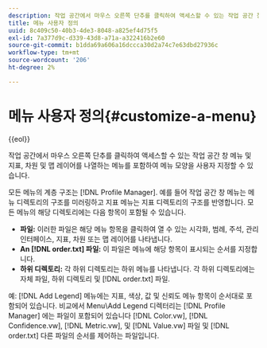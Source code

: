 ```yaml
---
description: 작업 공간에서 마우스 오른쪽 단추를 클릭하여 액세스할 수 있는 작업 공간 창 메뉴 및 지표, 차원 및 맵 레이어를 나열하는 메뉴를 포함하여 메뉴 모양을 사용자 지정할 수 있습니다.
title: 메뉴 사용자 정의
uuid: 8c409c50-40b3-4de3-8048-a825ef4d75f5
exl-id: 7a377d9c-d339-43d8-a71a-a322416b2e60
source-git-commit: b1dda69a606a16dccca30d2a74c7e63dbd27936c
workflow-type: tm+mt
source-wordcount: '206'
ht-degree: 2%

---
```


# 메뉴 사용자 정의{#customize-a-menu}

{{eol}}

작업 공간에서 마우스 오른쪽 단추를 클릭하여 액세스할 수 있는 작업 공간 창 메뉴 및 지표, 차원 및 맵 레이어를 나열하는 메뉴를 포함하여 메뉴 모양을 사용자 지정할 수 있습니다.

모든 메뉴의 계층 구조는 [!DNL Profile Manager]. 예를 들어 작업 공간 창 메뉴는 메뉴 디렉토리의 구조를 미러링하고 지표 메뉴는 지표 디렉토리의 구조를 반영합니다. 모든 메뉴의 해당 디렉토리에는 다음 항목이 포함될 수 있습니다.

* **파일:** 이러한 파일은 해당 메뉴 항목을 클릭하여 열 수 있는 시각화, 범례, 주석, 관리 인터페이스, 지표, 차원 또는 맵 레이어를 나타냅니다.
* **An [!DNL order.txt] 파일:** 이 파일은 메뉴에 해당 항목이 표시되는 순서를 지정합니다.
* **하위 디렉토리:** 각 하위 디렉토리는 하위 메뉴를 나타냅니다. 각 하위 디렉토리에는 자체 파일, 하위 디렉토리 및 [!DNL order.txt] 파일.

예: [!DNL Add Legend] 메뉴에는 지표, 색상, 값 및 신뢰도 메뉴 항목이 순서대로 포함되어 있습니다. 비교에서 Menu\Add Legend 디렉터리는 [!DNL Profile Manager] 에는 파일이 포함되어 있습니다 [!DNL Color.vw], [!DNL Confidence.vw], [!DNL Metric.vw], 및 [!DNL Value.vw] 파일 및 [!DNL order.txt] 다른 파일의 순서를 제어하는 파일입니다.
